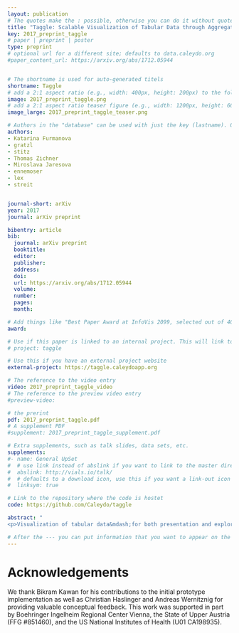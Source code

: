 ```yaml
---
layout: publication
# The quotes make the : possible, otherwise you can do it without quotes
title: "Taggle: Scalable Visualization of Tabular Data through Aggregation"
key: 2017_preprint_taggle
# paper | preprint | poster
type: preprint
# optional url for a different site; defaults to data.caleydo.org
#paper_content_url: https://arxiv.org/abs/1712.05944


# The shortname is used for auto-generated titels
shortname: Taggle
# add a 2:1 aspect ratio (e.g., width: 400px, height: 200px) to the folder /assets/images/papers/
image: 2017_preprint_taggle.png
# add a 2:1 aspect ratio teaser figure (e.g., width: 1200px, height: 600px) to the folder /assets/images/papers/
image_large: 2017_preprint_taggle_teaser.png

# Authors in the "database" can be used with just the key (lastname). Others can be written properly.
authors:
- Katarina Furmanova
- gratzl
- stitz
- Thomas Zichner
- Miroslava Jaresova
- ennemoser
- lex
- streit


journal-short: arXiv
year: 2017
journal: arXiv preprint

bibentry: article
bib:
  journal: arXiv preprint
  booktitle: 
  editor: 
  publisher: 
  address: 
  doi: 
  url: https://arxiv.org/abs/1712.05944
  volume: 
  number: 
  pages: 
  month: 

# Add things like "Best Paper Award at InfoVis 2099, selected out of 4000 submissions"
award:

# Use if this paper is linked to an internal project. This will link to the project site
# project: taggle

# Use this if you have an external project website
external-project: https://taggle.caleydoapp.org

# The reference to the video entry
video: 2017_preprint_taggle_video
# The reference to the preview video entry
#preview-video:

# the prerint
pdf: 2017_preprint_taggle.pdf
# A supplement PDF
#supplement: 2017_preprint_taggle_supplement.pdf

# Extra supplements, such as talk slides, data sets, etc.
supplements:
#- name: General UpSet
#  # use link instead of abslink if you want to link to the master directory
#  abslink: http://vials.io/talk/
#  # defaults to a download icon, use this if you want a link-out icon
#  linksym: true

# Link to the repository where the code is hostet
code: https://github.com/Caleydo/taggle

abstract: "
<p>Visualization of tabular data&mdash;for both presentation and exploration purposes&mdash;is a well-researched area. Although effective visual presentations of complex tables are supported by various plotting libraries, creating such tables is a tedious process and requires scripting skills. In contrast, interactive table visualizations that are designed for exploration purposes either operate at the level of individual rows, where large parts of the table are accessible only via scrolling, or provide a high-level overview that often lacks context-preserving drill-down capabilities. In this work we present Taggle, a novel visualization technique for exploring and presenting large and complex tables that are composed of individual columns of categorical or numerical data and homogeneous matrices. The key contribution of Taggle is the hierarchical aggregation of data subsets, for which the user can also choose suitable visual representations.The aggregation strategy is complemented by the ability to sort hierarchically such that groups of items can be flexibly defined by combining categorical stratifications and by rich data selection and filtering capabilities. We demonstrate the usefulness of Taggle for interactive analysis and presentation of complex genomics data for the purpose of drug discovery.</p>"

# After the --- you can put information that you want to appear on the website using markdown formatting or HTML. A good example are acknowledgements, extra references, an erratum, etc.
---
```



# Acknowledgements

We thank Bikram Kawan for his contributions to the initial prototype implementation as well as Christian Haslinger and Andreas Wernitznig for providing valuable conceptual feedback. This work was supported in part by Boehringer Ingelheim Regional Center Vienna, the State of Upper Austria (FFG #851460), and the US National Institutes of Health (U01 CA198935).
